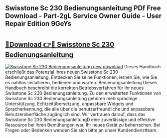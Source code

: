 ## Swisstone Sc 230 Bedienungsanleitung PDf Free Download - Part-2gL Service Owner Guide - User Repair Edition 9GeYs

# <h2><a href="http://df1aykc.blite.top/?on=Swisstone+Sc+230+Bedienungsanleitung">🔗Download 👉🔴 Swisstone Sc 230 Bedienungsanleitung</a></h2>

[![Swisstone Sc 230 Bedienungsanleitung new download](https://i.imgur.com/lujVjoI.png)](http://df1aykc.blite.top/?on=Swisstone+Sc+230+Bedienungsanleitung)
Dieses Handbuch erschließt das Potenzial Ihres neuen Swisstone Sc 230 Bedienungsanleitung. Entdecken Sie seine Funktionen, lernen Sie, wie Sie es nahtlos installieren, bedienen und warten. Bedienungsanleitung Dieses Handbuch beschreibt die korrekten Betriebsverfahren für Ihr neues Swisstone Sc 230 Bedienungsanleitung. Zu den erweiterten Funktionen von Swisstone Sc 230 Bedienungsanleitung gehören mehrsprachige Unterstützung, Echtzeitübersetzung, anpassbare Widgets und Spracherkennung, die alle über die benutzerfreundliche und anpassbare Benutzeroberfläche zugänglich sind. Wir vertrauen darauf, dass das Swisstone Sc 230 BedienungsanleitungD eine zuverlässige und effektive Ressource bei Ihren Bemühungen war, Ihr neues Gerät zu beherrschen. Bei Fragen oder Bedenken wenden Sie sich bitte an unser Kundendienstteam.
